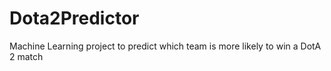 # Dota2Predictor
Machine Learning project to predict which team is more likely to win a DotA 2 match
